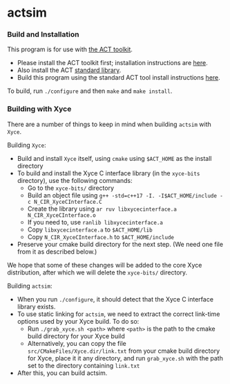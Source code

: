 # actsim

### Build and Installation

This program is for use with [the ACT toolkit](https://github.com/asyncvlsi/act).

   * Please install the ACT toolkit first; installation instructions are [here](https://github.com/asyncvlsi/act/blob/master/README.md).
   * Also install the ACT [standard library](https://github.com/asyncvlsi/stdlib).
   * Build this program using the standard ACT tool install instructions [here](https://github.com/asyncvlsi/act/blob/master/README_tool.md).

To build, run `./configure` and then `make` and `make install`.


### Building with Xyce

There are a number of things to keep in mind when building `actsim` with `Xyce`.

Building `Xyce`:
   * Build and install `Xyce` itself, using `cmake` using `$ACT_HOME` as the install directory
   * To build and install the Xyce C interface library (in the `xyce-bits` directory), use the following commands:
      * Go to the `xyce-bits/` directory
      * Build an object file using `g++ -std=c++17 -I. -I$ACT_HOME/include -c N_CIR_XyceCInterface.C`
      * Create the library using `ar ruv libxycecinterface.a N_CIR_XyceCInterface.o`
      * If you need to, use `ranlib libxycecinterface.a`
      * Copy `libxycecinterface.a` to `$ACT_HOME/lib`
      * Copy `N_CIR_XyceCInterface.h` to `$ACT_HOME/include`
   * Preserve your cmake build directory for the next step. (We need one file from it as described below.)

We hope that some of these  changes will be added to the core Xyce 
distribution, after which we will delete the `xyce-bits/` directory.

Building `actsim`:
   * When you run `./configure`, it should detect that the Xyce C interface library exists.
   * To use static linking for `actsim`, we need to extract the correct link-time options used by your Xyce build. To do so:
      *  Run `./grab_xyce.sh <path>` where `<path>` is the path to the cmake build directory for your Xyce build
      *  Alternatively, you can copy the file `src/CMakeFiles/Xyce.dir/link.txt` from your cmake build directory for Xyce, place it it any directory, and run `grab_xyce.sh` with the path set to the directory containing `link.txt`
   * After this, you can build actsim.
